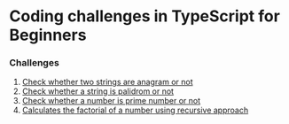 # Coding challenges in TypeScript for Beginners

### Challenges
1. [Check whether two strings are anagram or not](/challenges/isAnagram.ts)
2. [Check whether a string is palidrom or not](/challenges/isPalindrom.ts)
3. [Check whether a number is prime number or not](/challenges/isPrimeNumber.ts)
4. [Calculates the factorial of a number using recursive approach](/challenges/recursiveCalcFactorial.ts)

